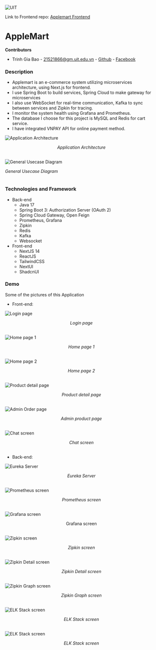 
![UIT](https://camo.githubusercontent.com/fe8ccf76dbe56d6e4e677f6414e9a21e98d9801b823963821c56e66d42614af3/68747470733a2f2f696d672e736869656c64732e696f2f62616467652f66726f6d2d554954253230564e5548434d2d626c75653f7374796c653d666f722d7468652d6261646765266c696e6b3d68747470732533412532462532467777772e7569742e6564752e766e253246)

Link to Frontend repo: [Applemart Frontend](https://github.com/giabao0301/applemart-frontend)

# AppleMart
**Contributors**

 - Trinh Gia Bao - 21521866@gm.uit.edu.vn - [Github](https://github.com/giabao0301) - [Facebook](https://www.facebook.com/gia.bao.377840/)
### Description
-   Applemart is an e-commerce system utilizing microservices architecture, using Next.js for frontend.
-   I use Spring Boot to build services, Spring Cloud to make gateway for microservices
-   I also use WebSocket for real-time communication, Kafka to sync between services and Zipkin for tracing.
-   I monitor the system health using Grafana and Prometheus.
-   The database I choose for this project is MySQL and Redis for cart service.
-   I have integrated VNPAY API for online payment method.

![Application Architecture](https://github.com/giabao0301/applemart-backend/blob/main/app-resources/architecture.png?raw=true)
<div align="center">
	<i>Application Architecture</i>
</div>
<br/>


![General Usecase Diagram](https://raw.githubusercontent.com/giabao0301/applemart-backend/refs/heads/main/app-resources/use_case.png)
<div align="left">
	<i>General Usecase Diagram</i>
</div>
<br/>

### Technologies and Framework
[](https://github.com/giabao0301/applemart-backend#technologies-and-framework)
-   Back-end
    -   Java 17
    -   Spring Boot 3: Authorization Server (OAuth 2)
    -   Spring Cloud Gateway, Open Feign
    -   Prometheus, Grafana
    -   Zipkin
    -   Redis
    -  Kafka
    - Websocket
-   Front-end
    -   NextJS 14
    -   ReactJS
    -   TailwindCSS
    -   NextUI
    -   ShadcnUI

### Demo

[](https://github.com/giabao0301/applemart-backend#demo)

Some of the pictures of this Application

-   Front-end:
  
![Login page](https://github.com/giabao0301/applemart-backend/blob/main/app-resources/Picture1.png?raw=true)
<div align="center">
	<i>Login page</i>
</div>
<br/>

![Home page 1](https://github.com/giabao0301/applemart-backend/blob/main/app-resources/Picture11.png?raw=true)
<div align="center">
	<i>Home page 1</i>
</div>
<br/>

![Home page 2](https://github.com/giabao0301/applemart-backend/blob/main/app-resources/Picture12.png?raw=true)
<div align="center">
	<i>Home page 2</i>
</div>
<br/>

![Product detail page](https://github.com/giabao0301/applemart-backend/blob/main/app-resources/Picture5.png?raw=true)
<div align="center">
	<i>Product detail page</i>
</div>
<br/>

![Admin Order page](https://github.com/giabao0301/applemart-backend/blob/main/app-resources/Picture14.png?raw=true)
<div align="center">
	<i>Admin product page</i>
</div>
<br/>

![Chat screen](https://github.com/giabao0301/applemart-backend/blob/main/app-resources/Picture13.png?raw=true)
<div align="center">
	<i>Chat screen</i>
</div>
<br/>

-   Back-end:
  
![Eureka Server ](https://github.com/giabao0301/applemart-backend/blob/main/app-resources/eureka-server.png?raw=true)
<div align="center">
	<i>Eureka Server</i>
</div>
<br/>

![Prometheus screen](https://github.com/giabao0301/applemart-backend/blob/main/app-resources/prometheus.png?raw=true)
<div align="center">
	<i>Prometheus screen</i>
</div>
<br/>

![Grafana screen](https://github.com/giabao0301/applemart-backend/blob/main/app-resources/grafana.png?raw=true)
<div align="center"
	<i>Grafana screen</i>
</div>
<br/>

![Zipkin screen](https://github.com/giabao0301/applemart-backend/blob/main/app-resources/zipkin1.png?raw=true)
<div align="center">
	<i>Zipkin screen</i>
</div>
<br/>

![Zipkin Detail screen](https://github.com/giabao0301/applemart-backend/blob/main/app-resources/zipkin2.png?raw=true)
<div align="center">
	<i>Zipkin Detail screen</i>
</div>
<br/>


![Zipkin Graph screen](https://github.com/giabao0301/applemart-backend/blob/main/app-resources/zipkin3.png?raw=true)
<div align="center">
	<i>Zipkin Graph screen</i>
</div>
<br/>

![ELK Stack screen](https://github.com/giabao0301/applemart-backend/blob/main/app-resources/ElasticIndexManagement.png?raw=true)
<div align="center">
	<i>ELK Stack screen</i>
</div>
<br/>

![ELK Stack screen](https://github.com/giabao0301/applemart-backend/blob/main/app-resources/ELKStack.png?raw=true)
<div align="center">
	<i>ELK Stack screen</i>
</div>
<br/>
